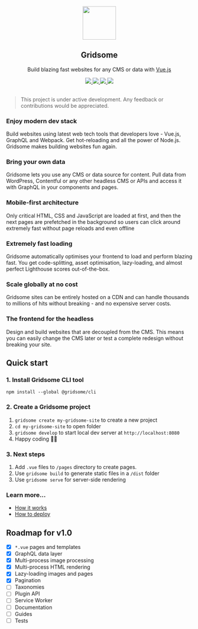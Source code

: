 <p align="center">
  <br>
  <a href="https://www.gridsome.org">
    <img src="https://raw.githubusercontent.com/gridsome/gridsome/master/assets/logo.svg" width="90"/>
  </a>
</p>

<h2 align="center">Gridsome</h2>

<p align="center">
  Build blazing fast websites for any CMS or data with <a href="//vuejs.org">Vue.js</a>
</p>

<p align="center">
  <a title="Total downloads" href="https://www.npmjs.com/package/gridsome">
    <img src="https://img.shields.io/npm/dt/gridsome.svg?style=flat-square">
  </a>
  <a title="Current version" href="https://www.npmjs.com/package/gridsome">
    <img src="https://img.shields.io/npm/v/gridsome.svg?style=flat-square">
  </a>
  <a title="MIT License" href="LICENSE">
    <img src="https://img.shields.io/github/license/gridsome/gridsome.svg?style=flat-square">
  </a>
  <a title="Follow on Twitter" href="https://twitter.com/gridsome">
    <img src="https://img.shields.io/twitter/follow/gridsome.svg?style=social&label=Follow">
  </a>
  <br>
  <br>
</p>

> This project is under active development. Any feedback or contributions would be appreciated.

### Enjoy modern dev stack
Build websites using latest web tech tools that developers love - Vue.js, GraphQL and Webpack. Get hot-reloading and all the power of Node.js. Gridsome makes building websites fun again.

### Bring your own data
Gridsome lets you use any CMS or data source for content. Pull data from WordPress, Contentful or any other headless CMS or APIs and access it with GraphQL in your components and pages.

### Mobile-first architecture
Only critical HTML, CSS and JavaScript are loaded at first, and then the next pages are prefetched in the background so users can click around extremely fast without page reloads and even offline

### Extremely fast loading
Gridsome automatically optimises your frontend to load and perform blazing fast. You get code-splitting, asset optimisation, lazy-loading, and almost perfect Lighthouse scores out-of-the-box.

### Scale globally at no cost
Gridsome sites can be entirely hosted on a CDN and can handle thousands to millions of hits without breaking - and no expensive server costs. 

### The frontend for the headless
Design and build websites that are decoupled from the CMS. This means you can easily change the CMS later or test a complete redesign without breaking your site.

## Quick start

### 1. Install Gridsome CLI tool
`npm install --global @gridsome/cli`

### 2. Create a Gridsome project
1. `gridsome create my-gridsome-site` to create a new project </li>
2. `cd my-gridsome-site` to open folder
3. `gridsome develop` to start local dev server at `http://localhost:8080`
4. Happy coding 🎉🙌

### 3. Next steps
1. Add `.vue` files to `/pages` directory to create pages.
2. Use `gridsome build` to generate static files in a `/dist` folder
3. Use `gridsome serve` for server-side rendering

### Learn more...

- [How it works](https://gridsome.org/docs/how-it-works)
- [How to deploy](https://gridsome.org/docs/deployment)

## Roadmap for v1.0

- [x] `*.vue` pages and templates
- [x] GraphQL data layer
- [x] Multi-process image processing
- [x] Multi-process HTML rendering
- [x] Lazy-loading images and pages
- [x] Pagination
- [ ] Taxonomies
- [ ] Plugin API
- [ ] Service Worker
- [ ] Documentation
- [ ] Guides
- [ ] Tests
